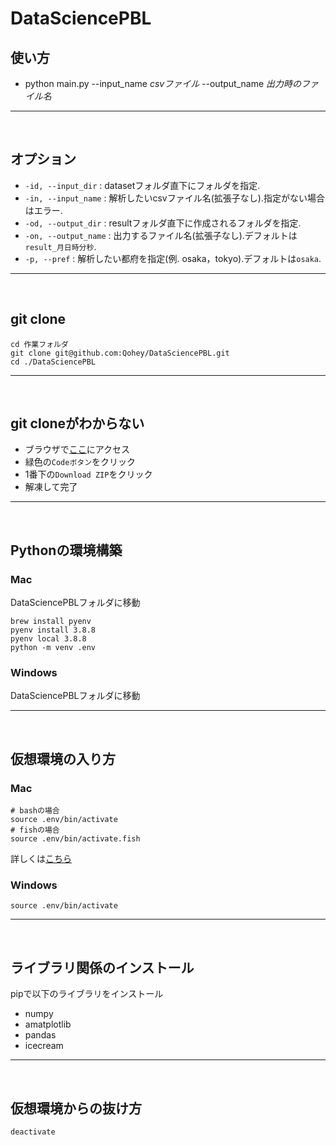 # DataSciencePBL

## 使い方
- python main.py --input_name *csvファイル* --output_name *出力時のファイル名*
---
<br>

## オプション
- `-id, --input_dir` : datasetフォルダ直下にフォルダを指定.
- `-in, --input_name` : 解析したいcsvファイル名(拡張子なし).指定がない場合はエラー.
- `-od, --output_dir` : resultフォルダ直下に作成されるフォルダを指定.
- `-on, --output_name` : 出力するファイル名(拡張子なし).デフォルトは`result_月日時分秒`.
- `-p, --pref` : 解析したい都府を指定(例. osaka，tokyo).デフォルトは`osaka`.
---
<br>

## git clone
```
cd 作業フォルダ
git clone git@github.com:Qohey/DataSciencePBL.git
cd ./DataSciencePBL
```
---
<br>

## git cloneがわからない
- ブラウザで[ここ](https://github.com/Qohey/DataSciencePBL)にアクセス
- 緑色の`Codeボタン`をクリック
- 1番下の`Download ZIP`をクリック
- 解凍して完了
---
<br>

## Pythonの環境構築

### Mac
DataSciencePBLフォルダに移動
```
brew install pyenv
pyenv install 3.8.8
pyenv local 3.8.8
python -m venv .env
```
### Windows
DataSciencePBLフォルダに移動

---
<br>

## 仮想環境の入り方
### Mac
```
# bashの場合
source .env/bin/activate
# fishの場合
source .env/bin/activate.fish
```
詳しくは[こちら](https://qiita.com/m3y/items/45c7be319e401b24fca8)

### Windows
```
source .env/bin/activate
```
---
<br>

## ライブラリ関係のインストール
pipで以下のライブラリをインストール
- numpy
- amatplotlib
- pandas
- icecream
---
<br>

## 仮想環境からの抜け方
```
deactivate
```
